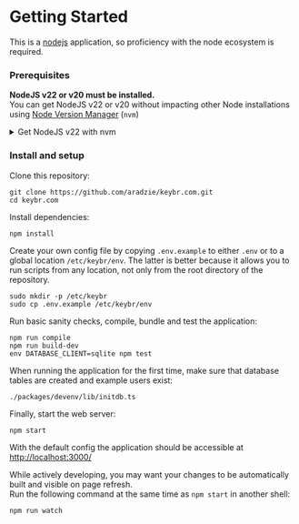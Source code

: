 # Getting Started

This is a [nodejs](https://nodejs.org/) application, so proficiency with the node ecosystem is required.

### Prerequisites

**NodeJS v22 or v20 must be installed.**\
You can get NodeJS v22 or v20 without impacting other Node installations using [Node Version Manager](https://github.com/nvm-sh/nvm?tab=readme-ov-file#installing-and-updating) (`nvm`)
<details>
  <summary>
  Get NodeJS v22 with nvm
  </summary>

  ```shell
  nvm install 22 && nvm use 22
  ```
</details>

### Install and setup

Clone this repository:

```shell
git clone https://github.com/aradzie/keybr.com.git
cd keybr.com
```

Install dependencies:

```shell
npm install
```

Create your own config file by copying `.env.example` to either `.env` or to a global location `/etc/keybr/env`. The latter is better because it allows you to run scripts from any location, not only from the root directory of the repository.

```shell
sudo mkdir -p /etc/keybr
sudo cp .env.example /etc/keybr/env
```

Run basic sanity checks, compile, bundle and test the application:

```shell
npm run compile
npm run build-dev
env DATABASE_CLIENT=sqlite npm test
```

When running the application for the first time, make sure that database tables are created and example users exist:

```shell
./packages/devenv/lib/initdb.ts
```

Finally, start the web server:

```shell
npm start
```

With the default config the application should be accessible at [http://localhost:3000/](http://localhost:3000/)

While actively developing, you may want your changes to be automatically built and
visible on page refresh.\
Run the following command at the same time as `npm start` in another shell:

```shell
npm run watch
```
